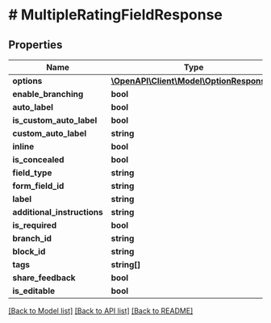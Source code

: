 # # MultipleRatingFieldResponse

## Properties

Name | Type | Description | Notes
------------ | ------------- | ------------- | -------------
**options** | [**\OpenAPI\Client\Model\OptionResponse[]**](OptionResponse.md) |  | [optional]
**enable_branching** | **bool** |  | [optional]
**auto_label** | **bool** |  | [optional]
**is_custom_auto_label** | **bool** |  | [optional]
**custom_auto_label** | **string** |  | [optional]
**inline** | **bool** |  | [optional]
**is_concealed** | **bool** |  | [optional]
**field_type** | **string** |  |
**form_field_id** | **string** |  | [optional]
**label** | **string** |  | [optional]
**additional_instructions** | **string** |  | [optional]
**is_required** | **bool** |  | [optional]
**branch_id** | **string** |  | [optional]
**block_id** | **string** |  | [optional]
**tags** | **string[]** |  | [optional]
**share_feedback** | **bool** |  | [optional]
**is_editable** | **bool** |  | [optional]

[[Back to Model list]](../../README.md#models) [[Back to API list]](../../README.md#endpoints) [[Back to README]](../../README.md)
